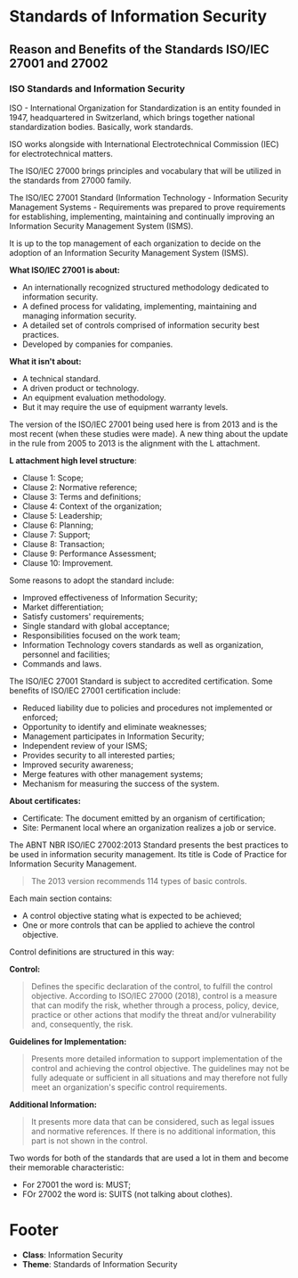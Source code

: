 # Standards of Information Security

## Reason and Benefits of the Standards ISO/IEC 27001 and 27002

### ISO Standards and Information Security

ISO - International Organization for Standardization is an entity founded in 1947, headquartered in Switzerland, which brings together national standardization bodies. Basically, work standards.

ISO works alongside with International Electrotechnical Commission (IEC) for electrotechnical matters.

The ISO/IEC 27000 brings principles and vocabulary that will be utilized in the standards from 27000 family.

The ISO/IEC 27001 Standard (Information Technology - Information Security Management Systems - Requirements was prepared to prove requirements for establishing, implementing, maintaining and continually improving an Information Security Management System (ISMS).

It is up to the top management of each organization to decide on the adoption of an Information Security Management System (ISMS).

**What ISO/IEC 27001 is about:**

- An internationally recognized structured methodology dedicated to information security.
- A defined process for validating, implementing, maintaining and managing information security.
- A detailed set of controls comprised of information security best practices.
- Developed by companies for companies.

**What it isn't about:**

- A technical standard.
- A driven product or technology.
- An equipment evaluation methodology.
- But it may require the use of equipment warranty levels.

The version of the ISO/IEC 27001 being used here is from 2013 and is the most recent (when these studies were made). A new thing about the update in the rule from 2005 to 2013 is the alignment with the L attachment.

**L attachment high level structure**:

- Clause 1: Scope;
- Clause 2: Normative reference;
- Clause 3: Terms and definitions;
- Clause 4: Context of the organization;
- Clause 5: Leadership;
- Clause 6: Planning;
- Clause 7: Support;
- Clause 8: Transaction;
- Clause 9: Performance Assessment;
- Clause 10: Improvement.

Some reasons to adopt the standard include:

- Improved effectiveness of Information Security;
- Market differentiation;
- Satisfy customers' requirements;
- Single standard with global acceptance;
- Responsibilities focused on the work team;
- Information Technology covers standards as well as organization, personnel and facilities;
- Commands and laws.

The ISO/IEC 27001 Standard is subject to accredited certification. Some benefits of ISO/IEC 27001 certification include:

- Reduced liability due to policies and procedures not implemented or enforced;
- Opportunity to identify and eliminate weaknesses;
- Management participates in Information Security;
- Independent review of your ISMS;
- Provides security to all interested parties;
- Improved security awareness;
- Merge features with other management systems;
- Mechanism for measuring the success of the system.

**About certificates:**

- Certificate: The document emitted by an organism of certification;
- Site: Permanent local where an organization realizes a job or service.

The ABNT NBR ISO/IEC 27002:2013 Standard presents the best practices to be used in information security management. Its title is Code of Practice for Information Security Management.

> The 2013 version recommends 114 types of basic controls.

Each main section contains:

- A control objective stating what is expected to be achieved;
- One or more controls that can be applied to achieve the control objective.

Control definitions are structured in this way:

**Control:**

> Defines the specific declaration of the control, to fulfill the control objective. According to ISO/IEC 27000 (2018), control is a measure that can modify the risk, whether through a process, policy, device, practice or other actions that modify the threat and/or vulnerability and, consequently, the risk.

**Guidelines for Implementation:**

> Presents more detailed information to support implementation of the control and achieving the control objective. The guidelines may not be fully adequate or sufficient in all situations and may therefore not fully meet an organization's specific control requirements.

**Additional Information:**

> It presents more data that can be considered, such as legal issues and normative references. If there is no additional information, this part is not shown in the control.

Two words for both of the standards that are used a lot in them and become their memorable characteristic:

- For 27001 the word is: MUST;
- FOr 27002 the word is: SUITS (not talking about clothes).

# Footer

- **Class**: Information Security 
- **Theme**: Standards of Information Security
